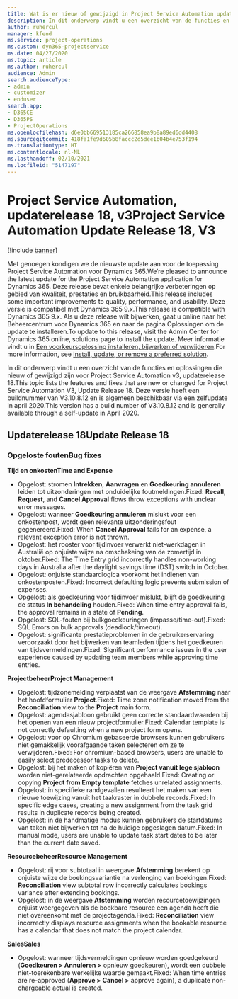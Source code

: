 ```yaml
---
title: Wat is er nieuw of gewijzigd in Project Service Automation updaterelease 18, v3
description: In dit onderwerp vindt u een overzicht van de functies en oplossingen die beschikbaar zijn voor Project Service Automation updaterelease 18, v3.
author: ruhercul
manager: kfend
ms.service: project-operations
ms.custom: dyn365-projectservice
ms.date: 04/27/2020
ms.topic: article
ms.author: ruhercul
audience: Admin
search.audienceType:
- admin
- customizer
- enduser
search.app:
- D365CE
- D365PS
- ProjectOperations
ms.openlocfilehash: d6e0bb669513185ca266858ea9b8a89ed6dd4408
ms.sourcegitcommit: 418fa1fe9d605b8faccc2d5dee1b04b4e753f194
ms.translationtype: HT
ms.contentlocale: nl-NL
ms.lasthandoff: 02/10/2021
ms.locfileid: "5147197"
---
```

# <a name="project-service-automation-update-release-18-v3"></a><span data-ttu-id="1bc89-103">Project Service Automation, updaterelease 18, v3</span><span class="sxs-lookup"><span data-stu-id="1bc89-103">Project Service Automation Update Release 18, V3</span></span>

[!include [banner](../includes/psa-now-project-operations.md)]

<span data-ttu-id="1bc89-104">Met genoegen kondigen we de nieuwste update aan voor de toepassing Project Service Automation voor Dynamics 365.</span><span class="sxs-lookup"><span data-stu-id="1bc89-104">We’re pleased to announce the latest update for the Project Service Automation application for Dynamics 365.</span></span> <span data-ttu-id="1bc89-105">Deze release bevat enkele belangrijke verbeteringen op gebied van kwaliteit, prestaties en bruikbaarheid.</span><span class="sxs-lookup"><span data-stu-id="1bc89-105">This release includes some important improvements to quality, performance, and usability.</span></span> <span data-ttu-id="1bc89-106">Deze versie is compatibel met Dynamics 365 9.x.</span><span class="sxs-lookup"><span data-stu-id="1bc89-106">This release is compatible with Dynamics 365 9.x.</span></span> <span data-ttu-id="1bc89-107">Als u deze release wilt bijwerken, gaat u online naar het Beheercentrum voor Dynamics 365 en naar de pagina Oplossingen om de update te installeren.</span><span class="sxs-lookup"><span data-stu-id="1bc89-107">To update to this release, visit the Admin Center for Dynamics 365 online, solutions page to install the update.</span></span> <span data-ttu-id="1bc89-108">Meer informatie vindt u in [Een voorkeursoplossing installeren, bijwerken of verwijderen](https://docs.microsoft.com/power-platform/admin/install-remove-preferred-solution).</span><span class="sxs-lookup"><span data-stu-id="1bc89-108">For more information, see [Install, update, or remove a preferred solution](https://docs.microsoft.com/power-platform/admin/install-remove-preferred-solution).</span></span>

<span data-ttu-id="1bc89-109">In dit onderwerp vindt u een overzicht van de functies en oplossingen die nieuw of gewijzigd zijn voor Project Service Automation v3, updaterelease 18.</span><span class="sxs-lookup"><span data-stu-id="1bc89-109">This topic lists the features and fixes that are new or changed for Project Service Automation V3, Update Release 18.</span></span> <span data-ttu-id="1bc89-110">Deze versie heeft een buildnummer van V3.10.8.12 en is algemeen beschikbaar via een zelfupdate in april 2020.</span><span class="sxs-lookup"><span data-stu-id="1bc89-110">This version has a build number of V3.10.8.12 and is generally available through a self-update in April 2020.</span></span>

## <a name="update-release-18"></a><span data-ttu-id="1bc89-111">Updaterelease 18</span><span class="sxs-lookup"><span data-stu-id="1bc89-111">Update Release 18</span></span>

### <a name="bug-fixes"></a><span data-ttu-id="1bc89-112">Opgeloste fouten</span><span class="sxs-lookup"><span data-stu-id="1bc89-112">Bug fixes</span></span>

<span data-ttu-id="1bc89-113">**Tijd en onkosten**</span><span class="sxs-lookup"><span data-stu-id="1bc89-113">**Time and Expense**</span></span>

- <span data-ttu-id="1bc89-114">Opgelost: stromen **Intrekken**, **Aanvragen** en **Goedkeuring annuleren** leiden tot uitzonderingen met onduidelijke foutmeldingen.</span><span class="sxs-lookup"><span data-stu-id="1bc89-114">Fixed: **Recall**, **Request**, and **Cancel Approval** flows throw exceptions with unclear error messages.</span></span>
- <span data-ttu-id="1bc89-115">Opgelost: wanneer **Goedkeuring annuleren** mislukt voor een onkostenpost, wordt geen relevante uitzonderingsfout gegenereerd.</span><span class="sxs-lookup"><span data-stu-id="1bc89-115">Fixed: When **Cancel Approval** fails for an expense, a relevant exception error is not thrown.</span></span>
- <span data-ttu-id="1bc89-116">Opgelost: het rooster voor tijdinvoer verwerkt niet-werkdagen in Australië op onjuiste wijze na omschakeing van de zomertijd in oktober.</span><span class="sxs-lookup"><span data-stu-id="1bc89-116">Fixed: The Time Entry grid incorrectly handles non-working days in Australia after the daylight savings time (DST) switch in October.</span></span>
- <span data-ttu-id="1bc89-117">Opgelost: onjuiste standaardlogica voorkomt het indienen van onkostenposten.</span><span class="sxs-lookup"><span data-stu-id="1bc89-117">Fixed: Incorrect defaulting logic prevents submission of expenses.</span></span>
- <span data-ttu-id="1bc89-118">Opgelost: als goedkeuring voor tijdinvoer mislukt, blijft de goedkeuring de status **In behandeling** houden.</span><span class="sxs-lookup"><span data-stu-id="1bc89-118">Fixed: When time entry approval fails, the approval remains in a state of **Pending**.</span></span>
- <span data-ttu-id="1bc89-119">Opgelost: SQL-fouten bij bulkgoedkeuringen (impasse/time-out).</span><span class="sxs-lookup"><span data-stu-id="1bc89-119">Fixed: SQL Errors on bulk approvals (deadlock/timeout).</span></span>
- <span data-ttu-id="1bc89-120">Opgelost: significante prestatieproblemen in de gebruikerservaring veroorzaakt door het bijwerken van teamleden tijdens het goedkeuren van tijdsvermeldingen.</span><span class="sxs-lookup"><span data-stu-id="1bc89-120">Fixed: Significant performance issues in the user experience caused by updating team members while approving time entries.</span></span>

<span data-ttu-id="1bc89-121">**Projectbeheer**</span><span class="sxs-lookup"><span data-stu-id="1bc89-121">**Project Management**</span></span>

- <span data-ttu-id="1bc89-122">Opgelost: tijdzonemelding verplaatst van de weergave **Afstemming** naar het hoofdformulier **Project**.</span><span class="sxs-lookup"><span data-stu-id="1bc89-122">Fixed: Time zone notification moved from the **Reconciliation** view to the **Project** main form.</span></span>
- <span data-ttu-id="1bc89-123">Opgelost: agendasjabloon gebruikt geen correcte standaardwaarden bij het openen van een nieuw projectformulier.</span><span class="sxs-lookup"><span data-stu-id="1bc89-123">Fixed: Calendar template is not correctly defaulting when a new project form opens.</span></span>
- <span data-ttu-id="1bc89-124">Opgelost: voor op Chromium gebaseerde browsers kunnen gebruikers niet gemakkelijk voorafgaande taken selecteren om ze te verwijderen.</span><span class="sxs-lookup"><span data-stu-id="1bc89-124">Fixed: For chromium-based browsers, users are unable to easily select predecessor tasks to delete.</span></span>
- <span data-ttu-id="1bc89-125">Opgelost: bij het maken of kopiëren van **Project vanuit lege sjabloon** worden niet-gerelateerde opdrachten opgehaald.</span><span class="sxs-lookup"><span data-stu-id="1bc89-125">Fixed: Creating or copying **Project from Empty template** fetches unrelated assignments.</span></span>
- <span data-ttu-id="1bc89-126">Opgelost: in specifieke randgevallen resulteert het maken van een nieuwe toewijzing vanuit het taakraster in dubbele records.</span><span class="sxs-lookup"><span data-stu-id="1bc89-126">Fixed: In specific edge cases, creating a new assignment from the task grid results in duplicate records being created.</span></span>
- <span data-ttu-id="1bc89-127">Opgelost: in de handmatige modus kunnen gebruikers de startdatums van taken niet bijwerken tot na de huidige opgeslagen datum.</span><span class="sxs-lookup"><span data-stu-id="1bc89-127">Fixed: In manual mode, users are unable to update task start dates to be later than the current date saved.</span></span>

<span data-ttu-id="1bc89-128">**Resourcebeheer**</span><span class="sxs-lookup"><span data-stu-id="1bc89-128">**Resource Management**</span></span>

- <span data-ttu-id="1bc89-129">Opgelost: rij voor subtotaal in weergave **Afstemming** berekent op onjuiste wijze de boekingsvariantie na verlenging van boekingen.</span><span class="sxs-lookup"><span data-stu-id="1bc89-129">Fixed: **Reconciliation** view subtotal row incorrectly calculates bookings variance after extending bookings.</span></span>
- <span data-ttu-id="1bc89-130">Opgelost: in de weergave **Afstemming** worden resourcetoewijzingen onjuist weergegeven als de boekbare resource een agenda heeft die niet overeenkomt met de projectagenda.</span><span class="sxs-lookup"><span data-stu-id="1bc89-130">Fixed: **Reconciliation** view incorrectly displays resource assignments when the bookable resource has a calendar that does not match the project calendar.</span></span>

<span data-ttu-id="1bc89-131">**Sales**</span><span class="sxs-lookup"><span data-stu-id="1bc89-131">**Sales**</span></span>

- <span data-ttu-id="1bc89-132">Opgelost: wanneer tijdsvermeldingen opnieuw worden goedgekeurd (**Goedkeuren > Annuleren >** opnieuw goedkeuren), wordt een dubbele niet-toerekenbare werkelijke waarde gemaakt.</span><span class="sxs-lookup"><span data-stu-id="1bc89-132">Fixed: When time entries are re-approved (**Approve > Cancel >** approve again), a duplicate non-chargeable actual is created.</span></span>
